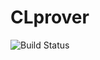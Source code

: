 # CLprover


![Build Status](https://github.com/janicicpredrag/CLprover/.github/workflows/ccpp.yml/badge.svg)
